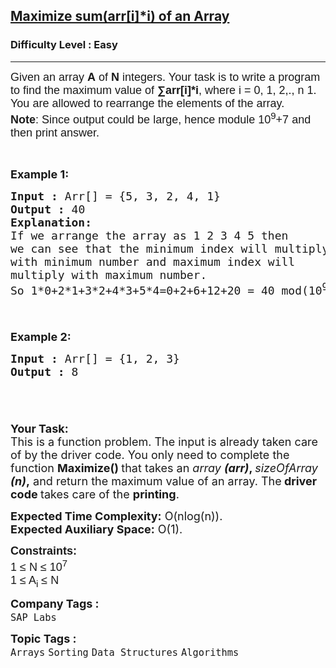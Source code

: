 <h2><a href="https://www.geeksforgeeks.org/problems/maximize-arrii-of-an-array0026/1?page=1&category=Sorting&sortBy=submissions">Maximize sum(arr[i]*i) of an Array</a></h2><h3>Difficulty Level : Easy</h3><hr><div class="problems_problem_content__Xm_eO"><p><span style="font-size: 18px;"><span style="font-family: arial,helvetica,sans-serif;">Given an array <strong>A</strong> of&nbsp;<strong>N</strong>&nbsp;integers. Your task is to write a program to find the maximum value of <strong>∑arr[i]*i</strong>, where i = 0, 1, 2,., n 1.<br>You are allowed to rearrange the elements of the array.<br><strong>Note</strong>: Since output could be large, hence module 10<sup>9</sup>+7 and then print answer.</span></span></p>
<p>&nbsp;</p>
<p><span style="font-size: 18px;"><strong>Example 1:</strong></span></p>
<pre><span style="font-size: 18px;"><strong>Input :</strong> Arr[] = {5, 3, 2, 4, 1}
<strong>Output :</strong> 40
<strong>Explanation:
</strong>If we arrange the array as 1 2 3 4 5 then 
we can see that the minimum index will multiply
with minimum number and maximum index will 
multiply with maximum number. 
So 1*0+2*1+3*2+4*3+5*4=0+2+6+12+20 = 40 mod(10<sup>9</sup>+7) = 40

</span></pre>
<p><span style="font-size: 18px;"><strong>Example 2:</strong></span></p>
<pre><span style="font-size: 18px;"><strong>Input :</strong> Arr[] = {1, 2, 3}
<strong>Output :</strong> 8

</span></pre>
<p><br><span style="font-size: 18px;"><strong>Your Task:</strong><br>This is a function problem. The input is already taken care of by the driver code. You only need to complete the function <strong>Maximize() </strong>that takes an&nbsp;<em>array <strong>(arr)</strong></em><strong>, </strong><em>sizeOfArray <strong>(n)</strong></em><strong>,</strong>&nbsp;and return the maximum value of an array. The<strong> driver code </strong>takes care of the <strong>printing</strong>.</span></p>
<p><span style="font-size: 18px;"><strong>Expected Time Complexity:</strong>&nbsp;O(nlog(n)).<br><strong>Expected Auxiliary Space:</strong>&nbsp;O(1).</span></p>
<p><span style="font-size: 18px;"><span style="font-family: arial,helvetica,sans-serif;"><strong>Constraints:</strong><br>1 ≤ N ≤ 10<sup>7</sup><br>1 ≤ A<sub>i</sub> ≤ N</span></span></p></div><p><span style=font-size:18px><strong>Company Tags : </strong><br><code>SAP Labs</code>&nbsp;<br><p><span style=font-size:18px><strong>Topic Tags : </strong><br><code>Arrays</code>&nbsp;<code>Sorting</code>&nbsp;<code>Data Structures</code>&nbsp;<code>Algorithms</code>&nbsp;